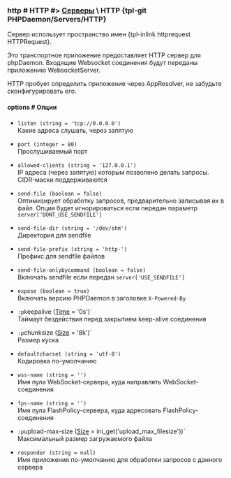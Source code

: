 ### http # HTTP #> [Серверы](#servers) \ HTTP {tpl-git PHPDaemon/Servers/HTTP}

Сервер использует пространство имен {tpl-inlink httprequest HTTPRequest}.

Это транспортное приложение предоставляет HTTP сервер для phpDaemon. Входящие Websocket соединения будут переданы приложению WebsocketServer.

HTTP пробует определить приложение через AppResolver, не забудьте сконфигурировать его.

#### options # Опции

 - `listen (string = 'tcp://0.0.0.0')`  
 Какие адреса слушать, через запятую

 - `port (integer = 80)`  
 Прослушиваемый порт

 - `allowed-clients (string = '127.0.0.1')`  
 IP адреса (через запятую) которым позволено делать запросы. CIDR-маски поддерживаются

 - `send-file (boolean = false)`  
 Оптимизирует обработку запросов, предварительно записывая их в файл.
 Опция будет игнорироваться если передан параметр `server['DONT_USE_SENDFILE']`

 - `send-file-dir (string = '/dev/shm')`  
 Директория для sendfile

 - `send-file-prefix (string = 'http-')`  
 Префикс для sendfile файлов

 - `send-file-onlybycommand (boolean = false)`  
 Включать sendfile если передан `server['USE_SENDFILE']`

 - `expose (boolean = true)`  
 Включать версию PHPDaemon в заголовке `X-Powered-By`

 - `:p`keepalive ([Time](#config/types/time) = '0s')`  
 Таймаут бездействия перед закрытием keep-alive соединения

 - `:p`chunksize ([Size](#config/types/size) = '8k')`  
 Размер куска

 - `defaultcharset (string = 'utf-8')`  
 Кодировка по-умолчанию

 - `wss-name (string = '')`  
 Имя пула WebSocket-сервера, куда направлять WebSocket-соединения

 - `fps-name (string = '')`  
 Имя пула FlashPolicy-сервера, куда адресовать FlashPolicy-соединения

 - `:p`upload-max-size ([Size](#config/types/size) = ini_get('upload_max_filesize'))`  
 Максимальный размер загружаемого файла

 - `responder (string = null)`  
 Имя приложения по-умолчанию для обработки запросов с данного сервера
